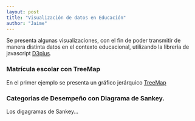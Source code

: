 ```yaml
---
layout: post
title: "Visualización de datos en Educación"
author: "Jaime"
---
```

Se presenta algunas visualizaciones, con el fin de poder transmitir de manera distinta datos en el contexto educacional, utilizando la librería de javascript [D3plus](https://d3plus.org/).

### Matrícula escolar con TreeMap
En el primer ejemplo se presenta un gráfico jerárquico [TreeMap](https://en.wikipedia.org/wiki/Treemapping)

<div id="viz"></div>

<script>
d3.json({{site.data.matricula | jsonify}}, function(data) {
  make_viz(matricula);
});

function make_viz(data){
  var visualization = d3plus.viz()
    .container("#viz")
    .data(matricula)
    .type("tree_map")
    .id(["REGION","COMUNA"])
    .size("MATRICULA")
    .format("es_ES")
    .draw()
  }
</script>


### Categorias de Desempeño con Diagrama de Sankey.

Los digagramas de Sankey...
